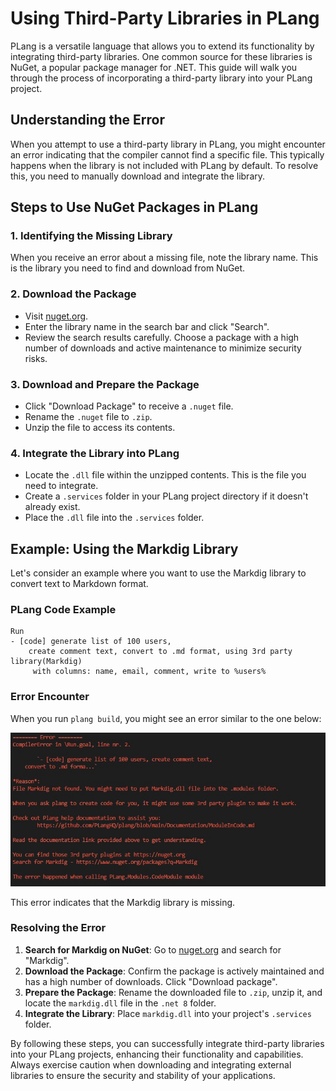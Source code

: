 ﻿# Using Third-Party Libraries in PLang

PLang is a versatile language that allows you to extend its functionality by integrating third-party libraries. One common source for these libraries is NuGet, a popular package manager for .NET. This guide will walk you through the process of incorporating a third-party library into your PLang project.

## Understanding the Error

When you attempt to use a third-party library in PLang, you might encounter an error indicating that the compiler cannot find a specific file. This typically happens when the library is not included with PLang by default. To resolve this, you need to manually download and integrate the library.

## Steps to Use NuGet Packages in PLang

### 1. Identifying the Missing Library

When you receive an error about a missing file, note the library name. This is the library you need to find and download from NuGet.

### 2. Download the Package

- Visit [nuget.org](https://www.nuget.org).
- Enter the library name in the search bar and click "Search".
- Review the search results carefully. Choose a package with a high number of downloads and active maintenance to minimize security risks.

### 3. Download and Prepare the Package

- Click "Download Package" to receive a `.nuget` file.
- Rename the `.nuget` file to `.zip`.
- Unzip the file to access its contents.

### 4. Integrate the Library into PLang

- Locate the `.dll` file within the unzipped contents. This is the file you need to integrate.
- Create a `.services` folder in your PLang project directory if it doesn't already exist.
- Place the `.dll` file into the `.services` folder.

## Example: Using the Markdig Library

Let's consider an example where you want to use the Markdig library to convert text to Markdown format.

### PLang Code Example

```plang
Run
- [code] generate list of 100 users,
    create comment text, convert to .md format, using 3rd party library(Markdig)
     with columns: name, email, comment, write to %users%
```

### Error Encounter

When you run `plang build`, you might see an error similar to the one below:

![Markdig error](./ErrorMarkdig.jpg)

This error indicates that the Markdig library is missing.

### Resolving the Error

1. **Search for Markdig on NuGet**: Go to [nuget.org](https://www.nuget.org/packages/Markdig) and search for "Markdig".
2. **Download the Package**: Confirm the package is actively maintained and has a high number of downloads. Click "Download package".
3. **Prepare the Package**: Rename the downloaded file to `.zip`, unzip it, and locate the `markdig.dll` file in the `.net 8` folder.
4. **Integrate the Library**: Place `markdig.dll` into your project's `.services` folder.

By following these steps, you can successfully integrate third-party libraries into your PLang projects, enhancing their functionality and capabilities. Always exercise caution when downloading and integrating external libraries to ensure the security and stability of your applications.